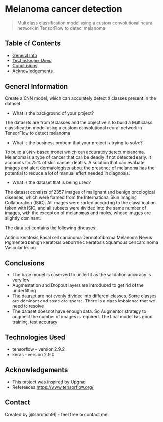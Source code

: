 # Melanoma cancer detection
> Multiclass classification model using a custom convolutional neural network in TensorFlow to detect melanoma 


## Table of Contents
* [General Info](#general-information)
* [Technologies Used](#technologies-used)
* [Conclusions](#conclusions)
* [Acknowledgements](#acknowledgements)

<!-- You can include any other section that is pertinent to your problem -->

## General Information

Create a CNN model, which can accurately detect 9 classes present in the dataset. 

- What is the background of your project?

The datasets are from 9 classes and the objective is to build a Multiclass classification model using a custom convolutional neural network in TensorFlow to detect melanoma

- What is the business probem that your project is trying to solve?

To build a CNN based model which can accurately detect melanoma. Melanoma is a type of cancer that can be deadly if not detected early. It accounts for 75% of skin cancer deaths. A solution that can evaluate images and alert dermatologists about the presence of melanoma has the potential to reduce a lot of manual effort needed in diagnosis.

- What is the dataset that is being used?

The dataset consists of 2357 images of malignant and benign oncological diseases, which were formed from the International Skin Imaging Collaboration (ISIC). All images were sorted according to the classification taken with ISIC, and all subsets were divided into the same number of images, with the exception of melanomas and moles, whose images are slightly dominant.


The data set contains the following diseases:

Actinic keratosis
Basal cell carcinoma
Dermatofibroma
Melanoma
Nevus
Pigmented benign keratosis
Seborrheic keratosis
Squamous cell carcinoma
Vascular lesion
 


## Conclusions
- The base model is observed to underfit as the validation accuracy is very low
- Augmentation and Dropout layers are introduced to get rid of the underfitting
- The dataset are not evenly divided into different classes. Some classes are dominant and some are sparse. There is a class imbalance that we need to resolve
- The dataset doesnot have enough data. So Augmentor strategy to augment the number of images is required. The final model has good training, test accuracy



## Technologies Used
- tensorflow - version 2.9.2
- keras - version 2.9.0


<!-- As the libraries versions keep on changing, it is recommended to mention the version of library used in this project -->

## Acknowledgements

- This project was inspired by Upgrad
- References:https://www.tensorflow.org/



## Contact
Created by [@shrutich91] - feel free to contact me!


